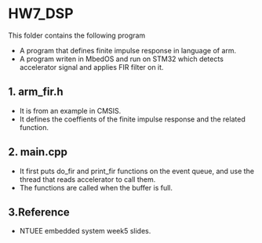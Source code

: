 # HW7_DSP
This folder contains the following program
* A program that defines finite impulse response in language of arm.
* A program writen in MbedOS and run on STM32 which detects accelerator signal and applies FIR filter on it.

## 1. arm_fir.h
* It is from an example in CMSIS.
* It defines the coeffients of the finite impulse response and the related function.
## 2. main.cpp
* It first puts do_fir and print_fir functions on the event queue, and use the thread that reads accelerator to call them.
* The functions are called when the buffer is full.
## 3.Reference
* NTUEE embedded system week5 slides.
